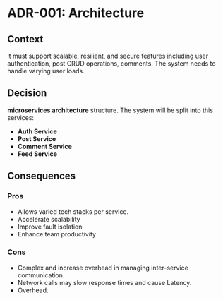 # ADR-001: Architecture

## Context

it must support scalable, resilient, and secure features including user authentication, post CRUD operations, comments. The system needs to handle varying user loads.

## Decision

**microservices architecture** structure. The system will be split into this services:

- **Auth Service**
- **Post Service**
- **Comment Service**
- **Feed Service**

## Consequences

### Pros

- Allows varied tech stacks per service.
- Accelerate scalability
- Improve fault isolation
- Enhance team productivity

### Cons

- Complex and increase overhead in managing inter-service communication.
- Network calls may slow response times and cause Latency.
- Overhead.
